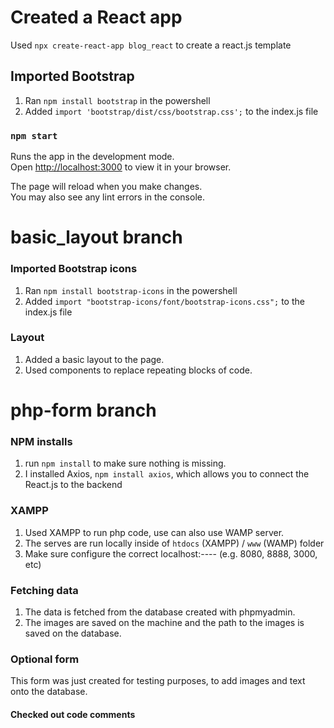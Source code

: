 # Created a React app

Used `npx create-react-app blog_react` to create a react.js template

## Imported Bootstrap

1. Ran `npm install bootstrap` in the powershell
2. Added `import 'bootstrap/dist/css/bootstrap.css';` to the index.js file

### `npm start`

Runs the app in the development mode.\
Open [http://localhost:3000](http://localhost:3000) to view it in your browser.

The page will reload when you make changes.\
You may also see any lint errors in the console.

# basic_layout branch

### Imported Bootstrap icons

1. Ran `npm install bootstrap-icons` in the powershell
2. Added `import "bootstrap-icons/font/bootstrap-icons.css";` to the index.js file

### Layout

1. Added a basic layout to the page.
2. Used components to replace repeating blocks of code.

# php-form branch

### NPM installs

1. run `npm install` to make sure nothing is missing.
2. I installed Axios, `npm install axios`, which allows you to connect the React.js to the backend

### XAMPP

1. Used XAMPP to run php code, use can also use WAMP server.
2. The serves are run locally inside of `htdocs` (XAMPP) / `www` (WAMP) folder
3. Make sure configure the correct localhost:---- (e.g. 8080, 8888, 3000, etc)

### Fetching data

1. The data is fetched from the database created with phpmyadmin.
2. The images are saved on the machine and the path to the images is saved on the database.

### Optional form

This form was just created for testing purposes, to add images and text onto the database.

#### Checked out code comments
